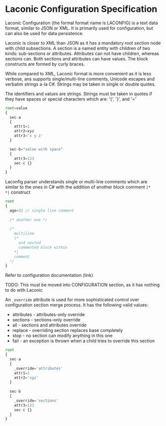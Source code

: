# Laconic Configuration Specification

Laconic Configuration (the formal format name is LACONFIG) is a text data format, similar to JSON or XML.
It is primarily used for configuration, but can also be used for data persistence.

Laconic is closer to XML than JSON as it has a mandatory root section node with child subsections.
A section is a named entity with children of two kinds: sub-sections or attributes. Attributes can not have
children, whereas sections can. Both sections and attributes can have values. The block constructs are formed
by curly braces. 

While compared to XML, Laconic format is more convenient as it is less verbose, ans supports single/multi-line 
comments, Unicode escapes and verbatim strings a-la C#. Strings may be taken in single or double quotes.

The identifiers and values are strings. Strings must be taken in quotes if they have spaces or special
characters which are: '{', '}', and '='



```js
root=value
{
  sec-a
  {
    attr1=1
    attr2=xyz
    attr3='x y z'
  }

  sec-b="value with space"
  {
    attr3=123
    sec-c {}
  }
}
```



Laconfig parser understands single or multi-line comments which are similar to the ones in C#
with the addition of another block comment `|*   *|` construct

```js
root
{
  age=32 // single line comment
  
  /* another one */
  
  /* 
    multiline 
    |*
      and nested
      commented block within
    *|  
    comment 
  */
}
```

Refer to configuration documentation (link)

TODO:  This must be moved into CONFIGURATION section, as it has nothing to do with Laconic

An `_override` attribute is used for more sophisticated control over configuration section merge process.
It has the following valid values:

* attributes - attributes-only override
* sections - sections-only override
* all - sections and attributes override
* replace - overriding section replaces base completely
* stop - no section can modify anything in this one
* fail - an exception is thrown when a child tries to override this section

```js
root
{
  sec-a
  {
    _override='attributes'
    attr1=1
    attr2='xyz'
  }
  
  sec-b
  {
    _override='sections'
    attr3=123
    sec-c {}
  }
}
```









